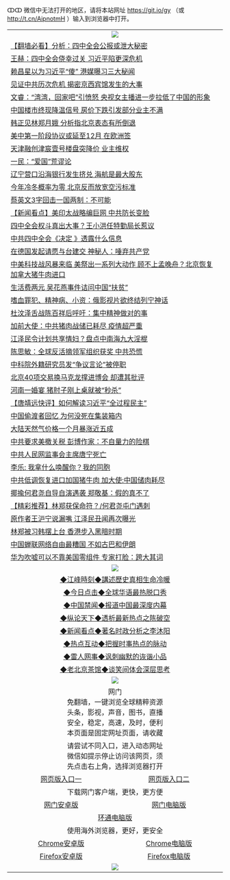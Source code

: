 ↀↀ 微信中无法打开的地区，请将本站网址 https://git.io/gy （或 http://t.cn/AipnotmH ）输入到浏览器中打开。 

 <table>

  <tr>
    <td colspan="2" align=center><img src="https://cdn.jsdelivr.net/gh/gyoupiodf/im1/20190822-2.jpg"></td>
 </tr>
<tr><td colspan="2" align="left"><a href="https://xball.casa/oo.aspx?name=c1091888&key=eqxowaguscvmxdgc&from=gy">【翻墙必看】分析：四中全会公报或泄大秘密</a></td></tr>
<tr><td colspan="2" align="left"><a href="https://xball.casa/oo.aspx?name=c1091976&key=eqxowaguscvmxdgc&from=gy">王赫：四中全会侥幸过关 习近平陷更深危机</a></td></tr>
<tr><td colspan="2" align="left"><a href="https://xball.casa/oo.aspx?name=c1074238&key=eqxowaguscvmxdgc&from=gy">赖昌星以为习近平“傻” 港媒曝习三大秘闻</a></td></tr>
<tr><td colspan="2" align="left"><a href="https://xball.casa/oo.aspx?name=c1091924&key=eqxowaguscvmxdgc&from=gy">见证中共历次危机 揭密京西宾馆发生的大事</a></td></tr>
<tr><td colspan="2" align="left"><a href="https://xball.casa/oo.aspx?name=c1092147&key=eqxowaguscvmxdgc&from=gy">文睿：“湾湾，回家吧”引愤怒 央视女主播进一步拉低了中国的形象</a></td></tr>
<tr><td colspan="2" align="left"><a href="https://xball.casa/oo.aspx?name=c1092133&key=eqxowaguscvmxdgc&from=gy">中国楼市终现降温信号 房价下跌引发部分业主不满</a></td></tr>
<tr><td colspan="2" align="left"><a href="https://xball.casa/oo.aspx?name=c1091973&key=eqxowaguscvmxdgc&from=gy">韩正见林郑月娥 分析指北京表态有所倒退</a></td></tr>
<tr><td colspan="2" align="left"><a href="https://xball.casa/oo.aspx?name=c1092136&key=eqxowaguscvmxdgc&from=gy">美中第一阶段协议或延至12月 在欧洲签</a></td></tr>
<tr><td colspan="2" align="left"><a href="https://xball.casa/oo.aspx?name=c1091975&key=eqxowaguscvmxdgc&from=gy">天津融创津宸壹号楼盘突降价 业主维权</a></td></tr>
<tr><td colspan="2" align="left"><a href="https://xball.casa/oo.aspx?name=c1092145&key=eqxowaguscvmxdgc&from=gy">一民：“爱国”荒谬论</a></td></tr>
<tr><td colspan="2" align="left"><a href="https://xball.casa/oo.aspx?name=c1092127&key=eqxowaguscvmxdgc&from=gy">辽宁营口沿海银行发生挤兑 海航是最大股东</a></td></tr>
<tr><td colspan="2" align="left"><a href="https://xball.casa/oo.aspx?name=c1092144&key=eqxowaguscvmxdgc&from=gy">今年冷冬概率为零 北京反而放宽空污标准</a></td></tr>
<tr><td colspan="2" align="left"><a href="https://xball.casa/oo.aspx?name=c1091919&key=eqxowaguscvmxdgc&from=gy">蔡英文3字回击一国两制：不可能</a></td></tr>
<tr><td colspan="2" align="left"><a href="https://xball.casa/oo.aspx?name=c1092148&key=eqxowaguscvmxdgc&from=gy">【新闻看点】美印太战略编巨网 中共防长变脸</a></td></tr>
<tr><td colspan="2" align="left"><a href="https://xball.casa/oo.aspx?name=c1091848&key=eqxowaguscvmxdgc&from=gy">四中全会权斗真出大事？王小洪任特勤局长惹议</a></td></tr>
<tr><td colspan="2" align="left"><a href="https://xball.casa/oo.aspx?name=c1092153&key=eqxowaguscvmxdgc&from=gy">中共四中全会《决定 》透露什么信息</a></td></tr>
<tr><td colspan="2" align="left"><a href="https://xball.casa/oo.aspx?name=c1092138&key=eqxowaguscvmxdgc&from=gy">在德国发起请愿与台建交 神秘人：唾弃共产党</a></td></tr>
<tr><td colspan="2" align="left"><a href="https://xball.casa/oo.aspx?name=c1092111&key=eqxowaguscvmxdgc&from=gy">中美科技战风暴来临 美祭出一系列大动作 顾不上孟晚舟？北京恢复加拿大猪牛肉进口</a></td></tr>
<tr><td colspan="2" align="left"><a href="https://xball.casa/oo.aspx?name=c1092150&key=eqxowaguscvmxdgc&from=gy">生活费两元 吴花燕事件诘问中国“扶贫”</a></td></tr>
<tr><td colspan="2" align="left"><a href="https://xball.casa/oo.aspx?name=c1092141&key=eqxowaguscvmxdgc&from=gy">嗜血罪犯、精神病、小资：俄影视片欲终结列宁神话</a></td></tr>
<tr><td colspan="2" align="left"><a href="https://xball.casa/oo.aspx?name=c1092157&key=eqxowaguscvmxdgc&from=gy">杜汶泽舌战陈百祥后呼吁：集中精神做对的事</a></td></tr>
<tr><td colspan="2" align="left"><a href="https://xball.casa/oo.aspx?name=c1092124&key=eqxowaguscvmxdgc&from=gy">加前大使：中共猪肉战储已耗尽 疫情超严重</a></td></tr>
<tr><td colspan="2" align="left"><a href="https://xball.casa/oo.aspx?name=c1091662&key=eqxowaguscvmxdgc&from=gy">江泽民令计划共享情妇？盘点中南海九大淫棍</a></td></tr>
<tr><td colspan="2" align="left"><a href="https://xball.casa/oo.aspx?name=c1091974&key=eqxowaguscvmxdgc&from=gy">陈思敏：全球反活摘领军组织获奖 中共恐慌</a></td></tr>
<tr><td colspan="2" align="left"><a href="https://xball.casa/oo.aspx?name=c1092140&key=eqxowaguscvmxdgc&from=gy">中科院外籍研究员发“争议言论”被停职</a></td></tr>
<tr><td colspan="2" align="left"><a href="https://xball.casa/oo.aspx?name=c1091765&key=eqxowaguscvmxdgc&from=gy">北京40项交易换马克龙撑进博会 却遭其批评</a></td></tr>
<tr><td colspan="2" align="left"><a href="https://xball.casa/oo.aspx?name=c1092155&key=eqxowaguscvmxdgc&from=gy">河南一婚宴 猪肘子刚上桌就被“秒杀”</a></td></tr>
<tr><td colspan="2" align="left"><a href="https://xball.casa/oo.aspx?name=c1092135&key=eqxowaguscvmxdgc&from=gy">【唐靖远快评】如何解读习近平“全过程民主”</a></td></tr>
<tr><td colspan="2" align="left"><a href="https://xball.casa/oo.aspx?name=c1091950&key=eqxowaguscvmxdgc&from=gy">中国偷渡者回忆 为何没死在集装箱内</a></td></tr>
<tr><td colspan="2" align="left"><a href="https://xball.casa/oo.aspx?name=c1091947&key=eqxowaguscvmxdgc&from=gy">大陆天然气价格一个月暴涨近五成</a></td></tr>
<tr><td colspan="2" align="left"><a href="https://xball.casa/oo.aspx?name=c1092117&key=eqxowaguscvmxdgc&from=gy">中共要求美撤关税 彭博作家：不自量力的险棋</a></td></tr>
<tr><td colspan="2" align="left"><a href="https://xball.casa/oo.aspx?name=c1092121&key=eqxowaguscvmxdgc&from=gy">中共人民网监事会主席唐宁死亡</a></td></tr>
<tr><td colspan="2" align="left"><a href="https://xball.casa/oo.aspx?name=c1092146&key=eqxowaguscvmxdgc&from=gy">李乐: 我拿什么唤醒你？我的同胞</a></td></tr>
<tr><td colspan="2" align="left"><a href="https://xball.casa/oo.aspx?name=c1092162&key=eqxowaguscvmxdgc&from=gy">中共低调恢复进口加国猪牛肉 加大使:中国储肉耗尽</a></td></tr>
<tr><td colspan="2" align="left"><a href="https://xball.casa/oo.aspx?name=c1092154&key=eqxowaguscvmxdgc&from=gy">揶揄何君尧自导自演遇袭 郑敬基：假的真不了</a></td></tr>
<tr><td colspan="2" align="left"><a href="https://xball.casa/oo.aspx?name=c1091922&key=eqxowaguscvmxdgc&from=gy">【精彩推荐】林郑获保命符？/何君尧屯门遇刺</a></td></tr>
<tr><td colspan="2" align="left"><a href="https://xball.casa/oo.aspx?name=c1092105&key=eqxowaguscvmxdgc&from=gy">原作者王沪宁说漏嘴 江泽民丑闻再次曝光</a></td></tr>
<tr><td colspan="2" align="left"><a href="https://xball.casa/oo.aspx?name=c1092152&key=eqxowaguscvmxdgc&from=gy">林郑被习韩摆上台 香港步入黑暗时期</a></td></tr>
<tr><td colspan="2" align="left"><a href="https://xball.casa/oo.aspx?name=c1091964&key=eqxowaguscvmxdgc&from=gy">中国蝉联网络自由最糟国 不如古巴和伊朗</a></td></tr>
<tr><td colspan="2" align="left"><a href="https://xball.casa/oo.aspx?name=c1092118&key=eqxowaguscvmxdgc&from=gy">华为吹嘘可以不靠美国零组件 专家打脸：跨大其词</a></td></tr>

 <tr>
   <td colspan="2" align=center><img src="https://cdn.jsdelivr.net/gh/gyoupiodf/im1/jf-1.jpg"></td>
  </tr>
   <tr>
   <td colspan="2" align=center> 
<a href="https://xball.casa/oo.aspx?name=c922850&key=eqxowaguscvmxdgc&from=gy&tag=9877">◆江峰時刻◆講述歷史真相生命冷暖</a><br/>
    </td>
  </tr>
   <tr>
   <td colspan="2" align=center> 
<a href="https://xball.casa/oo.aspx?name=c816850&key=eqxowaguscvmxdgc&from=gy&tag=9877">◆今日点击◆全球华语最热脱口秀</a><br/>
    </td>
  </tr>
  <tr>
  <td colspan="2" align=center>
<a href="https://xball.casa/oo.aspx?name=c816860&key=eqxowaguscvmxdgc&from=gy&tag=99733110">◆中国禁闻◆报道中国最深度内幕</a><br/>
   </tr>
  <tr>
     <td colspan="2" align=center>
<a href="https://xball.casa/oo.aspx?name=c816855&key=eqxowaguscvmxdgc&from=gy&tag=997110">◆纵论天下◆透析最新热点之陈破空</a><br/>
   </tr>
   <tr>
      <td colspan="2" align=center>
<a href="https://xball.casa/oo.aspx?name=c838308&key=eqxowaguscvmxdgc&from=gy&tag=9973110">◆新闻看点◆著名时政分析之李沐阳</a><br/>
   </tr>
   <tr>
     <td colspan="2" align=center>
<a href="https://xball.casa/oo.aspx?name=c816852&key=eqxowaguscvmxdgc&from=gy&tag=9733110">◆热点互动◆把握时事热点的脉动</a><br/>
   </tr>
   <tr>
      <td colspan="2" align=center>
<a href="https://xball.casa/oo.aspx?name=c816694&key=eqxowaguscvmxdgc&from=gy&tag=93310">◆雷人网事◆讽刺幽默的诙谐小品</a><br/>
   </tr>
   <tr>
    <td colspan="2" align=center>
<a href="https://xball.casa/oo.aspx?name=c816650&key=eqxowaguscvmxdgc&from=gy&tag=9973110">◆老北京茶馆◆谈笑间体会深层思考</a><br/>
   </tr>
 <tr>
    <td colspan="2" align="center"><img src="https://gitlab.com/ogate2/up/raw/master/_/oGate65.jpg"/></td>
  </tr>
  <tr>
    <td colspan="2" align="center">网门<br/>免翻墙，一键浏览全球精粹资源<br/>头条，影视，声音，图书，直播<br/>安全，稳定，高速，及时，便利<br/>本页面是固定网址页面，请收藏</td>
  <tr>
  <tr>
    <td colspan="2" align="center">请尝试不同入口，进入动态网址<br/>微信如提示停止访问该网页，须<br/>先点击右上角，选择浏览器打开</td>
  <tr>
  <tr>
    <td align="center"><a href="https://gl.githack.com/ofile/up/raw/master/showm.htm">网页版入口一</a></td>
    <td align="center"><a href="https://lijcxlvzmlxs.xroot.pw/oo.aspx?key=mvmsehdxxcbsukzw&from=ogHomel">网页版入口二</a></td>
  </tr>
  <tr>
    <td colspan="2" align="center">下载网门客户端，更快，更方便</td>
  <tr>
  <tr>
    <td align="center"><a href="https://gitlab.com/ogate2/up/raw/master/_/oGatea.apk">网门安卓版</a></td>
    <td align="center"><a href="https://gitlab.com/ogate2/up/raw/master/_/oGate.zip">网门电脑版</a></td>
  </tr>
  <tr>
    <td colspan="2" align="center"><a href="https://gitlab.com/ogate2/up/raw/master/_/oPipe.zip">环通电脑版</a></td>
  </tr>
  <tr>
    <td colspan="2" align="center">使用海外浏览器，更好，更安全</td>
  <tr>
  <tr>
    <td align="center"><a href="https://gitlab.com/ogate2/up/raw/master/_/Chrome.apk">Chrome安卓版</a></td>
    <td align="center"><a href="https://gitlab.com/ogate2/up/raw/master/_/Chrome.zip">Chrome电脑版</a></td>
  </tr>
  <tr>
    <td align="center"><a href="https://gitlab.com/ogate2/up/raw/master/_/Firefox.apk">Firefox安卓版</a></td>
    <td align="center"><a href="https://gitlab.com/ogate2/up/raw/master/_/Firefox.zip">Firefox电脑版</a></td>
  </tr>
  <tr>
    <td colspan="2" align="center"><img src="https://gitlab.com/ogate2/up/raw/master/_/oGate640.jpg"/></td>
  </tr>
</table>

